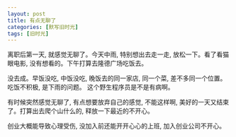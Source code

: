 ```yaml
---
layout: post
title: 有点无聊了
categories: [默写旧时光]
tags: [旧时光]
---
```


离职后第一天, 就感觉无聊了。今天中雨, 特别想出去走一走, 放松一下。看了看猫眼电影, 没有想看的。下午打算去隆德广场吃饭去。

没去成。早饭没吃, 中饭没吃, 晚饭去的同一家店, 同一个菜, 差不多同一个位置。吃饭不积极, 是下雨的问题。 这个野生程序员是不是有病啊。

有时候突然感觉无聊了, 有点想要放弃自己的感觉, 不能这样啊, 美好的一天又结束了。打算出去爬个山什么的, 释放一下最近的不开心。

创业大概能导致心理受伤, 没加入前还能开开心心的上班, 加入创业公司不开心。
